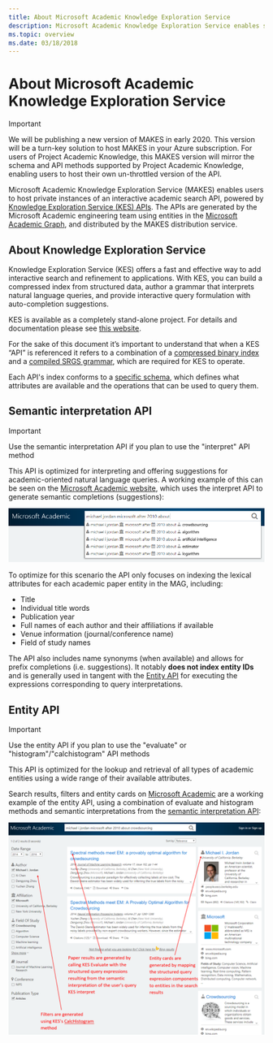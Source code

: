 ```yaml
---
title: About Microsoft Academic Knowledge Exploration Service
description: Microsoft Academic Knowledge Exploration Service enables self-hosted interactive search of entities in the Microsoft Academic Graph
ms.topic: overview
ms.date: 03/18/2018
---
```

# About Microsoft Academic Knowledge Exploration Service

> [!IMPORTANT]
> We will be publishing a new version of MAKES in early 2020.  This version will be a turn-key solution to host MAKES in your Azure subscription.  For users of Project Academic Knowledge, this MAKES version will mirror the schema and API methods supported by Project Academic Knowledge, enabling users to host their own un-throttled version of the API.

Microsoft Academic Knowledge Exploration Service (MAKES) enables users to host private instances of an interactive academic search API, powered by [Knowledge Exploration Service (KES) APIs](/azure/cognitive-services/KES/gettingstarted). The APIs are generated by the Microsoft Academic engineering team using entities in the [Microsoft Academic Graph](../graph/index.yml), and distributed by the MAKES distribution service.

## About Knowledge Exploration Service

Knowledge Exploration Service (KES) offers a fast and effective way to add interactive search and refinement to applications. With KES, you can build a compressed index from structured data, author a grammar that interprets natural language queries, and provide interactive query formulation with auto-completion suggestions.

KES is available as a completely stand-alone project. For details and documentation please see [this website](https://docs.microsoft.com/azure/cognitive-services/KES/overview).

For the sake of this document it’s important to understand that when a KES “API” is referenced it refers to a combination of a [compressed binary index](https://docs.microsoft.com/azure/cognitive-services/KES/gettingstarted#build-a-compressed-binary-index) and a [compiled SRGS grammar](https://docs.microsoft.com/azure/cognitive-services/KES/gettingstarted#compile-the-grammar), which are required for KES to operate.

Each API's index conforms to a [specific schema](https://docs.microsoft.com/azure/cognitive-services/KES/schemaformat), which defines what attributes are available and the operations that can be used to query them.

## Semantic interpretation API

> [!IMPORTANT]
> Use the semantic interpretation API if you plan to use the "interpret" API method

This API is optimized for interpreting and offering suggestions for academic-oriented natural language queries. A working example of this can be seen on the [Microsoft Academic website](https://academic.microsoft.com/), which uses the interpret API to generate semantic completions (suggestions):

   ![Microsoft Academic query formulation using interpret](media/microsoft-academic-query-formulation.png "Microsoft Academic query formulation using interpret")

To optimize for this scenario the API only focuses on indexing the lexical attributes for each academic paper entity in the MAG, including:

* Title
* Individual title words
* Publication year
* Full names of each author and their affiliations if available
* Venue information (journal/conference name)
* Field of study names

The API also includes name synonyms (when available) and allows for prefix completions (i.e. suggestions). It notably **does not index entity IDs** and is generally used in tangent with the [Entity API](reference-entity-api.md) for executing the expressions corresponding to query interpretations.

## Entity API

> [!IMPORTANT]
> Use the entity API if you plan to use the "evaluate" or "histogram"/"calchistogram" API methods

This API is optimized for the lookup and retrieval of all types of academic entities using a wide range of their available attributes.

Search results, filters and entity cards on [Microsoft Academic](https://academic.microsoft.com/) are a working example of the entity API, using a combination of evaluate and histogram methods and semantic interpretations from the [semantic interpretation API](reference-semantic-interpretation-api.md):

   ![Microsoft Academic search results mapped to KES methods](media/microsoft-academic-search-results.png "Microsoft Academic search results mapped to KES methods")